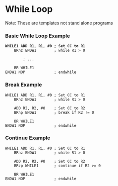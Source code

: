 # While Loop

Note: These are templates not stand alone programs



### Basic While Loop Example

<pre><code><strong>WHILE1 ADD R1, R1, #0 ; Set CC to R1
</strong>    BRnz ENDW1        ; while R1 > 0

        ; ...

    BR WHILE1
ENDW1 NOP             ; endwhile
</code></pre>

### Break Example

```
WHILE1 ADD R1, R1, #0 ; Set CC to R1
    BRnz ENDW1        ; while R1 > 0

    ADD R2, R2, #0    ; Set CC to R2
    BRnp ENDW1        ; break if R2 != 0

    BR WHILE1
ENDW1 NOP             ; endwhile
```

### Continue Example

```
WHILE1 ADD R1, R1, #0 ; Set CC to R1
    BRnz ENDW1        ; while R1 > 0

    ADD R2, R2, #0    ; Set CC to R2
    BRzp WHILE1       ; continue if R2 >= 0

    BR WHILE1
ENDW1 NOP             ; endwhile
```

